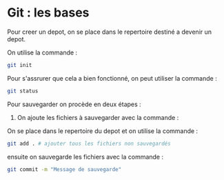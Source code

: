 # Git : les bases

Pour creer un depot, on se place dans le repertoire destiné a devenir un depot.

On utilise la commande :

```sh
git init
```

Pour s'assrurer que cela a bien fonctionné, on peut utiliser la commande :

```sh
git status
```

Pour sauvegarder on procède en deux étapes :

1. On ajoute les fichiers à sauvegarder avec la commande :

On se place dans le repertoire du depot et on utilise la commande :

```sh
git add . # ajouter tous les fichiers non sauvegardés
```

ensuite on sauvegarde les fichiers avec la commande :

```sh
git commit -m "Message de sauvegarde"
```
